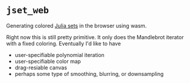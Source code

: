 # `jset_web`
Generating colored [Julia sets](https://en.wikipedia.org/wiki/Julia_set)
in the browser using wasm.

Right now this is still pretty primitive. It only does the Mandlebrot iterator
with a fixed coloring. Eventually I'd like to have
  * user-specifiable polynomial iteration
  * user-specifiable color map
  * drag-resiable canvas
  * perhaps some type of smoothing, blurring, or downsampling